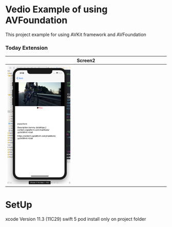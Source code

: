# Vedio Example of using AVFoundation
This project example for using AVKit framework and AVFoundation 
### Today Extension
|   Screen2  | 
|--------------|
|<img src="s1AVKit.png" width="40%" alt="Weather View"/>|
# SetUp
xcode Version 11.3 (11C29)
swift 5 
pod install only on project folder
